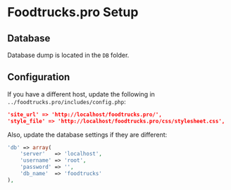 # Foodtrucks.pro Setup

## Database
Database dump is located in the `DB` folder.

## Configuration
If you have a different host, update the following in `../foodtrucks.pro/includes/config.php`:

```JSON
'site_url' => 'http://localhost/foodtrucks.pro/',
'style_file' => 'http://localhost/foodtrucks.pro/css/stylesheet.css',
```
Also, update the database settings if they are different:

```php
'db' => array(
    'server'   => 'localhost',
    'username' => 'root',
    'password' => '',
    'db_name'  => 'foodtrucks'
),
```

